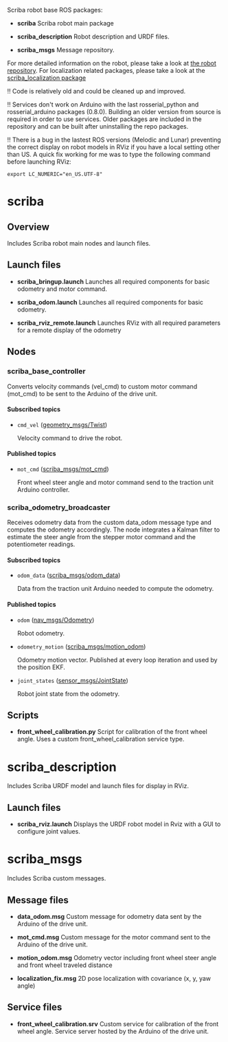 Scriba robot base ROS packages:
- **scriba** Scriba robot main package

- **scriba_description** Robot description and URDF files.

- **scriba_msgs** Message repository.

For more detailed information on the robot, please take a look at [the robot repository](https://github.com/RBinsonB/Scriba_robot). For localization related packages, please take a look at the [scriba_localization package](https://github.com/RBinsonB/scriba_localization)

:bangbang: Code is relatively old and could be cleaned up and improved.

:bangbang: Services don't work on Arduino with the last rosserial_python and rosserial_arduino packages (0.8.0). Building an older version from source is required in order to use services. Older packages are included in the repository and can be built after uninstalling the repo packages.

:bangbang: There is a bug in the lastest ROS versions (Melodic and Lunar) preventing the correct display on robot models in RViz if you have a local setting other than US. A quick fix working for me was to type the following command before launching RViz:
```
export LC_NUMERIC="en_US.UTF-8"
```

# scriba

## Overview

Includes Scriba robot main nodes and launch files.

## Launch files
- **scriba_bringup.launch** Launches all required components for basic odometry and motor command.

- **scriba_odom.launch** Launches all required components for basic odometry.

- **scriba_rviz_remote.launch** Launches RViz with all required parameters for a remote display of the odometry

## Nodes

### scriba_base_controller

Converts velocity commands (vel_cmd) to custom motor command (mot_cmd) to be sent to the Arduino of the drive unit.

#### Subscribed topics
- `cmd_vel` ([geometry_msgs/Twist](http://docs.ros.org/en/noetic/api/geometry_msgs/html/msg/Twist.html))
    
    Velocity command to drive the robot.

#### Published topics
- `mot_cmd` ([scriba_msgs/mot_cmd](/scriba_msgs/msg/mot_cmd.msg))
	
	Front wheel steer angle and motor command send to the traction unit Arduino controller.

### scriba_odometry_broadcaster
Receives odometry data from the custom data_odom message type and computes the odometry accordingly. The node integrates a Kalman filter to estimate the steer angle from the stepper motor command and the potentiometer readings.

#### Subscribed topics
- `odom_data` ([scriba_msgs/odom_data](/scriba_msgs/msg/odom_data.msg))
    
    Data from the traction unit Arduino needed to compute the odometry.

#### Published topics

- `odom` ([nav_msgs/Odometry](http://docs.ros.org/en/api/nav_msgs/html/msg/Odometry.html))
    
    Robot odometry.

- `odometry_motion` ([scriba_msgs/motion_odom](/scriba_msgs/msg/motion_odom.msg))
    
    Odometry motion vector. Published at every loop iteration and used by the position EKF.

- `joint_states` ([sensor_msgs/JointState](http://docs.ros.org/en/api/sensor_msgs/html/msg/JointState.html))
    
    Robot joint state from the odometry.

## Scripts
- **front_wheel_calibration.py** Script for calibration of the front wheel angle. Uses a custom front_wheel_calibration service type.

# scriba_description
Includes Scriba URDF model and launch files for display in RViz.

## Launch files

- **scriba_rviz.launch** Displays the URDF robot model in Rviz with a GUI to configure joint values.

# scriba_msgs
Includes Scriba custom messages.

## Message files
- **data_odom.msg** Custom message for odometry data sent by the Arduino of the drive unit.

- **mot_cmd.msg** Custom message for the motor command sent to the Arduino of the drive unit.

- **motion_odom.msg** Odometry vector including front wheel steer angle and front wheel traveled distance

- **localization_fix.msg** 2D pose localization with covariance (x, y, yaw angle)

## Service files

- **front_wheel_calibration.srv** Custom service for calibration of the front wheel angle. Service server hosted by the Arduino of the drive unit.


